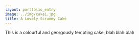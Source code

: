 ```yaml
---
layout: portfolio_entry
image: ../img/cake1.jpg
title: A Lovely Scrummy Cake
---
```

This is a colourful and georgously tempting cake, blah blah blah